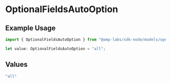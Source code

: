 # OptionalFieldsAutoOption

## Example Usage

```typescript
import { OptionalFieldsAutoOption } from "@amp-labs/sdk-node/models/operations";

let value: OptionalFieldsAutoOption = "all";
```

## Values

```typescript
"all"
```